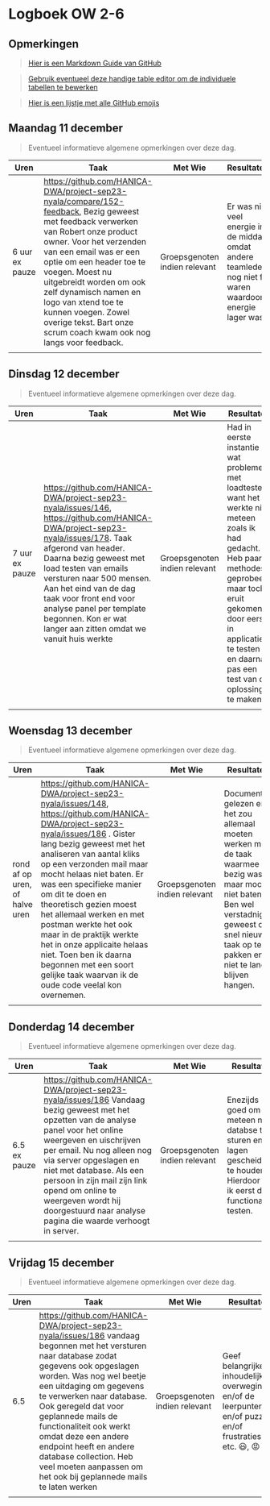 # Logboek OW 2-6

## Opmerkingen

> [Hier is een Markdown Guide van GitHub](https://guides.github.com/features/mastering-markdown/)

> [Gebruik eventueel deze handige table editor om de individuele tabellen te bewerken](https://www.tablesgenerator.com/markdown_tables)

> [Hier is een lijstje met alle GitHub emojis](https://github.com/ikatyang/emoji-cheat-sheet/blob/master/README.md)

## Maandag 11 december

> Eventueel informatieve algemene opmerkingen over deze dag.

| Uren | Taak  | Met Wie | Resultaten | Emotie | Link |
|---|---|---|---|---|---|
| 6 uur ex pauze | https://github.com/HANICA-DWA/project-sep23-nyala/compare/152-feedback, Bezig geweest met feedback verwerken van Robert onze product owner. Voor het verzenden van een email was er een optie om een header toe te voegen. Moest nu uitgebreidt worden om ook zelf dynamisch namen en logo van xtend toe te kunnen voegen. Zowel overige tekst. Bart onze scrum coach kwam ook nog langs voor feedback. | Groepsgenoten indien relevant | Er was niet veel energie in de middag omdat andere teamleden nog niet fit waren waardoor energie lager was  |:smiley:, :mask: | https://github.com/HANICA-DWA/project-sep23-nyala/commit/729b5c97475c4511eb5484166f3350c774f75dbd |
| | | | | | |


## Dinsdag 12 december

> Eventueel informatieve algemene opmerkingen over deze dag.

| Uren | Taak  | Met Wie | Resultaten | Emotie | Link |
|---|---|---|---|---|---|
| 7 uur ex pauze | https://github.com/HANICA-DWA/project-sep23-nyala/issues/146, https://github.com/HANICA-DWA/project-sep23-nyala/issues/178. Taak afgerond van header. Daarna bezig geweest met load testen van emails versturen naar 500 mensen. Aan het eind van de dag taak voor front end voor analyse panel per template begonnen. Kon er wat langer aan zitten omdat we vanuit huis werkte  | Groepsgenoten indien relevant | Had in eerste instantie wat problemen met loadtesten want het werkte niet meteen zoals ik had gedacht. Heb paar methodes geprobeerd maar toch eruit gekomen door eerst in applicatie te testen en daarna pas een test van de oplossing te maken  |:smiley: :satisfied:| https://github.com/HANICA-DWA/project-sep23-nyala/commit/b926493e1c0f8fcdc9ed574af7df84fd13c75673, https://github.com/HANICA-DWA/project-sep23-nyala/commit/8466baba8b18fc19498d13aa0b0ec52ec6fbacf5, https://github.com/HANICA-DWA/project-sep23-nyala/commit/0cb15cef5ab404d4eb2bcfdb7cf8f7e2ede69d10 |
| | | | | | |

## Woensdag 13 december

> Eventueel informatieve algemene opmerkingen over deze dag.

| Uren | Taak  | Met Wie | Resultaten | Emotie | Link |
|---|---|---|---|---|---|
| rond af op uren, of halve uren | https://github.com/HANICA-DWA/project-sep23-nyala/issues/148, https://github.com/HANICA-DWA/project-sep23-nyala/issues/186 . Gister lang bezig geweest met het analiseren van aantal kliks op een verzonden mail maar mocht helaas niet baten. Er was een specifieke manier om dit te doen en theoretisch gezien moest het allemaal werken en met postman werkte het ook maar in de praktijk werkte het in onze applicaite helaas niet. Toen ben ik daarna begonnen met een soort gelijke taak waarvan ik de oude code veelal kon overnemen.| Groepsgenoten indien relevant | Documenten gelezen en het zou allemaal moeten werken met de taak waarmee ik bezig was maar mocht niet baten. Ben wel verstadnig geweest om snel nieuwe taak op te pakken en niet te lang blijven hangen. |:rage:, :face_exhaling: :scream:| https://github.com/HANICA-DWA/project-sep23-nyala/commit/d8365e54aeaa0ea11f9ddb24044c0bb4f5086535, https://github.com/HANICA-DWA/project-sep23-nyala/commit/c96222e0a83bbd7c924aa2acffd8fec8d2321784, https://github.com/HANICA-DWA/project-sep23-nyala/commit/7fc4eeda5bba8c0ca03a8bf7f810d0dce57fb58b|
| | | | | | |

## Donderdag 14 december

> Eventueel informatieve algemene opmerkingen over deze dag.

| Uren | Taak  | Met Wie | Resultaten | Emotie | Link |
|---|---|---|---|---|---|
| 6.5 ex pauze |https://github.com/HANICA-DWA/project-sep23-nyala/issues/186 Vandaag bezig geweest met het opzetten van de analyse panel voor het online weergeven en uischrijven per email. Nu nog alleen nog via server opgeslagen en niet met database. Als een persoon in zijn mail zijn link opend om online te weergeven wordt hij doorgestuurd naar analyse pagina die waarde verhoogt in server. | Groepsgenoten indien relevant | Enezijds goed om niet meteen naar databse te sturen en lagen gescheiden te houden. Hierdoor kan ik eerst de functionaliteit testen.  |:smiley:, :satisfied:,  | [link naar de resultaten] https://github.com/HANICA-DWA/project-sep23-nyala/commit/a15b1e13f8d7788b4358fe02462180ed1f7f1446 |
| | | | | | |

## Vrijdag 15 december

> Eventueel informatieve algemene opmerkingen over deze dag.

| Uren | Taak  | Met Wie | Resultaten | Emotie | Link |
|---|---|---|---|---|---|
| 6.5 | https://github.com/HANICA-DWA/project-sep23-nyala/issues/186 vandaag begonnen met het versturen naar database zodat gegevens ook opgeslagen worden. Was nog wel beetje een uitdaging om gegevens te verwerken naar database. Ook geregeld dat voor geplannede mails de functionaliteit ook werkt omdat deze een andere endpoint heeft en andere database collection. Heb veel moeten aanpassen om het ook bij geplannede mails te laten werken | Groepsgenoten indien relevant | Geef belangrijke inhoudelijke overwegingen en/of de leerpunten en/of puzzels en/of frustraties, etc.  :smiley:, :rage: :satisfied: | https://github.com/HANICA-DWA/project-sep23-nyala/commit/c5df62d7b11a7640fcd01a415833a3a6712aaed8#diff-676cb09a758d2691219a1c5a9fceaeb573641d43222c484868c48d7b7a07983b |
| | | | | | |

